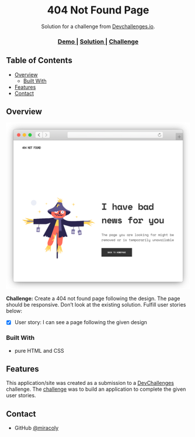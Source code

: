 <!-- Please update value in the {}  -->

<h1 align="center">404 Not Found Page</h1>

<div align="center">
   Solution for a challenge from  <a href="http://devchallenges.io" target="_blank">Devchallenges.io</a>.
</div>

<div align="center">
  <h3>
    <a href="https://miracoly.github.io/devchallenges.io/responsive-web-developer/404-not-found-master/index.html">
      Demo
    </a>
    <span> | </span>
    <a href="https://devchallenges.io/solutions/t0yF3EnqUuvheqzlkquK">
      Solution
    </a>
    <span> | </span>
    <a href="https://devchallenges.io/challenges/wBunSb7FPrIepJZAg0sY">
      Challenge
    </a>
  </h3>
</div>

<!-- TABLE OF CONTENTS -->

## Table of Contents

- [Overview](#overview)
  - [Built With](#built-with)
- [Features](#features)
- [Contact](#contact)

<!-- OVERVIEW -->

## Overview

[![screenshot](./demo-preview-404-page.png)](https://miracoly.github.io/devchallenges.io/responsive-web-developer/404-not-found-master/index.html)

**Challenge:** Create a 404 not found page following the design. The page should be responsive. Don’t look at the existing solution. Fulfill user stories below:

- [x] User story: I can see a page following the given design

### Built With

<!-- This section should list any major frameworks that you built your project using. Here are a few examples.-->

- pure HTML and CSS

## Features

<!-- List the features of your application or follow the template. Don't share the figma file here :) -->

This application/site was created as a submission to a [DevChallenges](https://devchallenges.io/challenges) challenge. The [challenge](https://devchallenges.io/challenges/wBunSb7FPrIepJZAg0sY) was to build an application to complete the given user stories.

## Contact

- GitHub [@miracoly](https://{github.com/miracoly})
